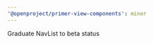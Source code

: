 ```yaml
---
'@openproject/primer-view-components': minor
---
```


Graduate NavList to beta status

<!-- Changed components: Primer::Alpha::NavList, Primer::Beta::NavList -->
